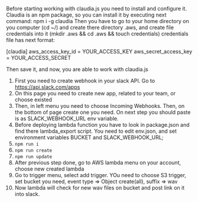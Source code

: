 Before starting working with claudia.js you need to install and configure it.
Claudia is an npm package, so you can install it by executing next command:
npm i -g claudia
Then you have to go to your home directory on you computer (cd ~/) and create there directory
 .aws, and create file credentials into it (mkdir .aws && cd .aws && touch credentials)
 credentials file has next format:

 [claudia]
 aws_access_key_id = YOUR_ACCESS_KEY
 aws_secret_access_key = YOUR_ACCESS_SECRET

Then save it, and now, you are able to work with claudia.js
1. First you need to create webhook in your slack API. Go to https://api.slack.com/apps
2. On this page you need to create new app, related to your team, or choose existed
3. Then, in left menu you need to choose Incoming Webhooks. Then, on the bottom of page create one you need.
On next step you should paste is as SLACK_WEBHOOK_URL env variable.
4. Before deploying lambda function you have to look in package.json and find there lambda_export script.
You need to edit env.json, and set environment variables BUCKET and SLACK_WEBHOOK_URL;
5. `npm run i`
6. `npm run create`
7. `npm run update`
8. After previous step done, go to AWS lambda menu on your account, choose new created lambda
9. Go to trigger menu, select add trigger. YOu need to choose S3 trigger, set bucket you need, event type => Object create(all), suffix => wav
10. Now lambda will check for new wav files on bucket and post link on it into slack.